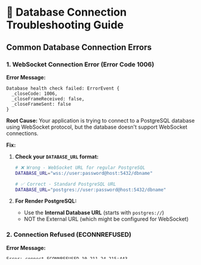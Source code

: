 # 🔧 Database Connection Troubleshooting Guide

## Common Database Connection Errors

### 1. WebSocket Connection Error (Error Code 1006)

**Error Message:**
```
Database health check failed: ErrorEvent {
  _closeCode: 1006,
  _closeFrameReceived: false,
  _closeFrameSent: false
}
```

**Root Cause:** 
Your application is trying to connect to a PostgreSQL database using WebSocket protocol, but the database doesn't support WebSocket connections.

**Fix:**
1. **Check your `DATABASE_URL` format:**
   ```bash
   # ❌ Wrong - WebSocket URL for regular PostgreSQL
   DATABASE_URL="wss://user:password@host:5432/dbname"
   
   # ✅ Correct - Standard PostgreSQL URL
   DATABASE_URL="postgres://user:password@host:5432/dbname"
   ```

2. **For Render PostgreSQL:**
   - Use the **Internal Database URL** (starts with `postgres://`)
   - NOT the External URL (which might be configured for WebSocket)

### 2. Connection Refused (ECONNREFUSED)

**Error Message:**
```
Error: connect ECONNREFUSED 10.211.24.215:443
```

**Root Cause:** 
Application trying to connect to wrong IP/port or service not running.

**Fix:**
1. **Verify DATABASE_URL:**
   ```bash
   # Check your environment variable
   echo $DATABASE_URL
   ```

2. **For Production Databases:**
   - Render: Use Internal URL (`postgres://...`)
   - Railway: Use provided connection string
   - Neon: Use connection string from dashboard

### 3. Authentication Failures

**Error Message:**
```
Database connection failed: password authentication failed
```

**Fix:**
1. **Double-check credentials in your DATABASE_URL**
2. **Ensure no special characters need URL encoding**
3. **Verify database user has proper permissions**

## Database URL Format Guide

### Standard PostgreSQL
```bash
# Format
DATABASE_URL="postgres://username:password@host:port/database"

# Example
DATABASE_URL="postgres://myuser:mypass@localhost:5432/mydb"
```

### Neon (Serverless PostgreSQL)
```bash
# Neon supports both formats
DATABASE_URL="postgres://username:password@host.neon.tech:5432/database"
# OR WebSocket (if using Neon's serverless features)
DATABASE_URL="wss://username:password@host.neon.tech/database"
```

### Railway
```bash
DATABASE_URL="postgres://postgres:password@containers-us-west-1.railway.app:5432/railway"
```

### Render
```bash
# Use INTERNAL URL for better performance and security
DATABASE_URL="postgres://username:password@dpg-xxxxx-a.oregon-postgres.render.com:5432/dbname"
```

## Platform-Specific Setup

### 🚀 Render
1. **Create PostgreSQL Database:**
   - Go to Render Dashboard
   - Click "New" → "PostgreSQL"
   - Choose a name and region
   - Click "Create Database"

2. **Get Connection String:**
   - Go to your database in Render
   - Copy the **Internal Database URL**
   - Set as `DATABASE_URL` in your web service

3. **Set Environment Variable:**
   ```bash
   # In Render Web Service Environment Variables
   DATABASE_URL=postgres://username:password@dpg-xxxxx-a.oregon-postgres.render.com:5432/dbname_xxxx
   ```

### 🚂 Railway
1. **Add PostgreSQL:**
   - In Railway project
   - Click "New" → "Database" → "Add PostgreSQL"
   
2. **Get Connection String:**
   - Go to PostgreSQL service
   - Copy connection string from "Connect" tab
   - Set as environment variable

### ⚡ Neon
1. **Create Database:**
   - Go to Neon Console
   - Create new project
   - Copy connection string

2. **Choose Connection Type:**
   ```bash
   # For standard connection
   DATABASE_URL="postgres://..."
   
   # For serverless/edge functions (WebSocket)
   DATABASE_URL="wss://..."
   ```

## Testing Database Connection

### Manual Testing
```bash
# Test with psql
psql "postgres://username:password@host:port/database"

# Test with curl (for HTTP-based databases)
curl -X POST "https://your-db-api/health"
```

### Application Testing
Our application automatically tests the database connection on startup. Check the logs for:

```
🔍 Testing database connection...
✅ Database connection successful (123ms)
```

Or error messages:
```
❌ Database connection failed: [error details]
🔧 WebSocket Connection Troubleshooting:
1. If using Render PostgreSQL, use the postgres:// URL (Internal Database URL)
2. If using Neon, make sure the URL includes neon.tech domain
3. Check that your DATABASE_URL environment variable is correctly set
4. Verify network connectivity to the database server
```

## Environment Variable Checklist

- [ ] `DATABASE_URL` is set correctly
- [ ] URL format matches your database type
- [ ] No typos in username/password
- [ ] Host and port are correct
- [ ] Database name exists
- [ ] User has proper permissions

## Common Mistakes

1. **Using External URL instead of Internal URL** (Render)
2. **Wrong protocol** (`wss://` vs `postgres://`)
3. **Missing environment variables** in production
4. **Firewall blocking connections**
5. **Database not provisioned** or still starting up

## Need Help?

If you're still having issues:

1. **Check the application logs** for detailed error messages
2. **Verify your DATABASE_URL format** matches your database provider
3. **Test connection manually** with `psql` or database client
4. **Check network connectivity** from your deployment environment

## Quick Fix Commands

```bash
# Check if DATABASE_URL is set
echo $DATABASE_URL

# Test PostgreSQL connection
psql $DATABASE_URL -c "SELECT 1;"

# Check application logs
tail -f /var/log/app.log
```